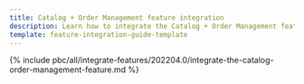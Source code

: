 ```yaml
---
title: Catalog + Order Management feature integration
description: Learn how to integrate the Catalog + Order Management feature connector into a Spryker project.
template: feature-integration-guide-template
---
```


{% include pbc/all/integrate-features/202204.0/integrate-the-catalog-order-management-feature.md %} <!-- To edit, see /_includes/pbc/all/integrate-features/202204.0/integrate-the-catalog-order-management-feature.md -->
